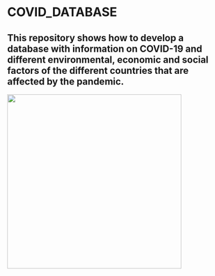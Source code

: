 # COVID_DATABASE
## This repository shows how to develop a database with information on COVID-19 and different environmental, economic and social factors of the different countries that are affected by the pandemic.
<img align="middle" src='https://www.hoyesarte.com/wp-content/uploads/2020/03/covid-19.jpg' height = 400px>
